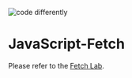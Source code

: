 ![code differently](https://user-images.githubusercontent.com/54545904/91590200-f82ec600-e928-11ea-9433-eea450388abf.png)


# JavaScript-Fetch

Please refer to the [Fetch Lab](Fetchlesson-lab.md).